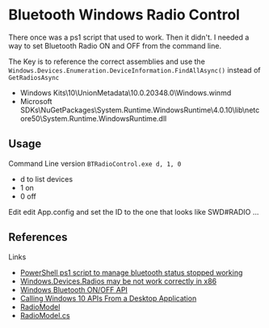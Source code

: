 # Bluetooth Windows Radio Control
There once was a ps1 script that used to work. Then it didn't. I needed a way to set Bluetooth Radio ON and OFF from the command line.

The Key is to reference the correct assemblies and use the `Windows.Devices.Enumeration.DeviceInformation.FindAllAsync()` instead of `GetRadiosAsync`
* Windows Kits\10\UnionMetadata\10.0.20348.0\Windows.winmd
* Microsoft SDKs\NuGetPackages\System.Runtime.WindowsRuntime\4.0.10\lib\netcore50\System.Runtime.WindowsRuntime.dll

## Usage
Command Line version
`BTRadioControl.exe d, 1, 0`

* d to list devices
* 1 on
* 0 off

Edit edit App.config and set the ID to the one that looks like SWD#RADIO ... 

## References
Links
* [PowerShell ps1 script to manage bluetooth status stopped working](https://github.com/PowerShell/PowerShell/issues/16731)
* [Windows.Devices.Radios may be not work correctly in x86](https://github.com/Microsoft/cppwinrt/issues/47)
* [Windows Bluetooth ON/OFF API](https://stackoverflow.com/questions/48603684/windows-bluetooth-on-off-api/48628192)
* [Calling Windows 10 APIs From a Desktop Application](https://blogs.windows.com/windowsdeveloper/2017/01/25/calling-windows-10-apis-desktop-application/#8ZHWGWDkBfR7JgpZ.97)
* [RadioModel](https://github.com/microsoft/Windows-universal-samples/blob/main/Samples/RadioManager/cppwinrt/RadioModel.cpp)
* [RadioModel.cs](https://github.com/microsoft/Windows-universal-samples/blob/main/Samples/RadioManager/cppwinrt/RadioModel.cpp)
